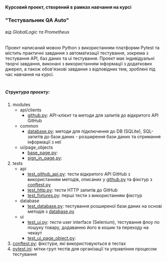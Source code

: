 #### Kурсовий проект, створений в рамках навчання на курсі 
### "Тестувальник QA Auto" 
###### від GlobalLogic та Prometheus

Проект написаний мовою Python з використанням платформи Pytest та містить практичні завдання з автоматизації тестування, зокрема з тестування API, баз даних та ui тестування. 
Проект має індивідуальні творчі завдання, виконані з використанням інформації з додаткових джерел, а також обов'язкові завдання з відповідних тем, зроблені під час навчання на курсі. 
#   
##### Структура проекту:
1. modules
	- api/clients
		- [github.py](https://github.com/OksanaMasalitina/MasAutoTest_GL/blob/main/modules/api/clients/github.py "github.py"): API-клієнт та методи для запитів до відкритого API GitHub 
	- common
		- [database.py](https://github.com/OksanaMasalitina/MasAutoTest_GL/blob/main/modules/common/database.py "database.py"): методи для підключення до DB (SQLite), SQL-запитів до бази даних - розширення бази даних та отримання інформації з неї
	- ui/page_objects
		- [base_page.py](https://github.com/OksanaMasalitina/MasAutoTest_GL/blob/main/modules/ui/page_objects/base_page.py "base_page.py"):
		- [sign_in_page.py](https://github.com/OksanaMasalitina/MasAutoTest_GL/blob/main/modules/ui/page_objects/sign_in_page.py "sign_in_page.py"): 
2. tests
	- api
		- [test_github_api.py](https://github.com/OksanaMasalitina/MasAutoTest_GL/blob/main/tests/api/test_github_api.py "test_github_api.py"): тести відкритого API GitHub з використанням методів, описаних у [github.py](https://github.com/OksanaMasalitina/MasAutoTest_GL/blob/main/modules/api/clients/github.py "github.py") та фікстур з [conftest.py](https://github.com/OksanaMasalitina/MasAutoTest_GL/blob/main/conftest.py "conftest.py")
		- [test_http.py](https://github.com/OksanaMasalitina/MasAutoTest_GL/blob/main/tests/api/test_http.py "test_http.py"): тести HTTP запитів до GitHub
		- [test_fixtures.py](https://github.com/OksanaMasalitina/MasAutoTest_GL/blob/main/tests/api/test_fixtures.py "test_fixtures.py"): перші тести з використанням фікстур 
	- database
		- [test_database.py](https://github.com/OksanaMasalitina/MasAutoTest_GL/blob/main/tests/database/test_database.py "test_database.py"): тестування розширеної бази даних на основі методів з [database.py](https://github.com/OksanaMasalitina/MasAutoTest_GL/blob/main/modules/common/database.py "database.py")
	- ui
		- [test_ui.py](https://github.com/OksanaMasalitina/MasAutoTest_GL/blob/main/tests/ui/test_ui.py "test_ui.py"): тести user interface (Selenium), тестування флоу по пошуку товару, додаванню його в кошик та переходу на чекаут
		- [test_ui_page_object.py](https://github.com/OksanaMasalitina/MasAutoTest_GL/blob/main/tests/ui/test_ui_page_object.py "test_ui_page_object.py"): 
3. [conftest.py](https://github.com/OksanaMasalitina/MasAutoTest_GL/blob/main/conftest.py "conftest.py"): фікстури, які використовуються в тестах 
4. [pytest.ini](https://github.com/OksanaMasalitina/MasAutoTest_GL/blob/main/pytest.ini "pytest.ini"): мітки груп тестів для організації та управління процесом тестування 